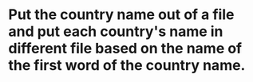 # Put the country name out of a file and put each country's name in different file based on the name of the first word of the country name.